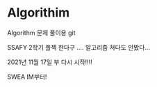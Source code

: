 # Algorithim

Algorithm 문제 풀이용 git



SSAFY 2학기 플젝 한다구 .... 알고리즘 쳐다도 안봤다...

2021년 11월 17일 부 다시 시작!!!!

SWEA IM부터!

